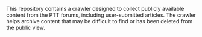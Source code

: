 This repository contains a crawler designed to collect publicly available content from the PTT forums, including user-submitted articles. The crawler helps archive content that may be difficult to find or has been deleted from the public view.
